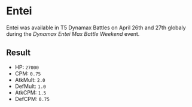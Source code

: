 # Entei

Entei was available in T5 Dynamax Battles on April 26th and 27th globaly during the *Dynamax Entei Max Battle Weekend* event.

## Result

- HP: `27000`
- CPM: `0.75`
- AtkMult: `2.0`
- DefMult: `1.0`
- AtkCPM: `1.5`
- DefCPM: `0.75`
